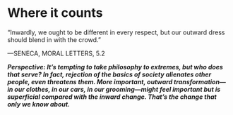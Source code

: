 # Where it counts

“Inwardly, we ought to be different in every respect, but our outward dress should blend in with the crowd.”

—SENECA, MORAL LETTERS, 5.2

***Perspective: It’s tempting to take philosophy to extremes, but who does that serve? In fact, rejection of the basics of society alienates other people, even threatens them. More important, outward transformation—in our clothes, in our cars, in our grooming—might feel important but is superficial compared with the inward change. That’s the change that only we know about.***